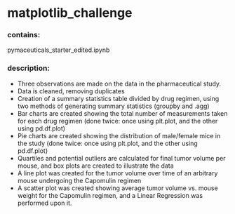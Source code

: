 # matplotlib_challenge

### contains:
pymaceuticals_starter_edited.ipynb 

### description:
* Three observations are made on the data in the pharmaceutical study.
* Data is cleaned, removing duplicates
* Creation of a summary statistics table divided by drug regimen, using two methods of generating summary statistics (groupby and .agg)
* Bar charts are created showing the total number of measurements taken for each drug regimen (done twice: once using plt.plot, and the other using pd.df.plot)
* Pie charts are created showing the distribution of male/female mice in the study (done twice: once using plt.plot, and the other using pd.df.plot)
* Quartiles and potential outliers are calculated for final tumor volume per mouse, and box plots are created to illustrate the data
* A line plot was created for the tumor volume over time of an arbitrary mouse undergoing the Capomulin regimen
* A scatter plot was created showing average tumor volume vs. mouse weight for the Capomulin regimen, and a Linear Regression was performed upon it.


